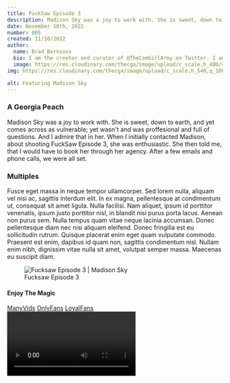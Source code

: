 ```yaml
---
title: FuckSaw Episode 3
description: Madison Sky was a joy to work with. She is sweet, down to earth, and slightly vulnerable; yet remained proffesional. And I admire that in her.
date: November 10th, 2022
number: 005
created: 11/10/2022
author:
  name: Brad Bernsxxx
  bio: I am the creator and curator of @TheCamGirlArmy on Twitter. I am also an adult content creator, director, and producer new
  image: https://res.cloudinary.com/thecga/image/upload/c_scale,h_400/v1674781629/SullenYellow-_rkthmn.webp
img: https://res.cloudinary.com/thecga/image/upload/c_scale,h_540,q_100/v1674792868/Models/MadisonSky-1_yef22k.webp

alt: Featuring Madison Sky
---
```


### A Georgia Peach

Madison Sky was a joy to work with. She is sweet, down to earth, and yet comes
across as vulnerable; yet wasn't and was proffesional and full of questions. And
I admire that in her. When I initially
contacted Madison, about shooting FuckSaw Episode 3, she was enthusiastic. She
then told me, that I would have to book her through her agency. After a few emails
and phone calls, we were all set.

### Multiples

Fusce eget massa in neque tempor ullamcorper. Sed lorem nulla, aliquam vel nisi
ac, sagittis interdum elit. In ex magna, pellentesque at condimentum ut,
consequat sit amet ligula. Nulla facilisi. Nam aliquet, ipsum id porttitor
venenatis, ipsum justo porttitor nisl, in blandit nisi purus porta lacus. Aenean
non purus sem. Nulla tempus quam vitae neque lacinia accumsan. Donec
pellentesque diam nec nisi aliquam eleifend. Donec fringilla est eu sollicitudin
rutrum. Quisque placerat enim eget quam vulputate commodo. Praesent est enim,
dapibus id quam non, sagittis condimentum nisl. Nullam enim nibh, dignissim
vitae nulla sit amet, volutpat semper massa. Maecenas eu suscipit diam.

<div class="mx-2 mb-1">
  <figure>
  <img alt="Fucksaw Episode 3 | Madison Sky" class="rounded-lg  w-1/2"
    src="https://res.cloudinary.com/thecga/image/upload/v1710363707/Models/mads/madsky3-crop_gusyyh.webp"/>
    <figcaption class="ml-2 italic">Fucksaw Episode 3</figcaption>
</figure>
<div />

#### Enjoy The Magic

<div class="my-3 text-center">
  <a class="links" href="https://www.manyvids.com/Video/3810000/FuckSaw-Episode-1">ManyVids</a>
  <a class="links" href="https://onlyfans.com/bradberns">OnlyFans</a>
  <a class="links" href="https://www.loyalfans.com/bradbernsxxx/video/fucksaw-vol-1-1">LoyalFans</a>
</div>
<video  controls loop="true"
class="mt-2 p-2 bg-neutral-300 w-3/4 pb-4 rounded-lg mx-auto">
<source
      src="https://res.cloudinary.com/thecga/video/upload/br_10000k,q_100/v1674792011/Models/MadisonSky_Teaser_wttzy9.webm"
      type="video/webm"
    />
Your browser does not support the video tag.
</video>
